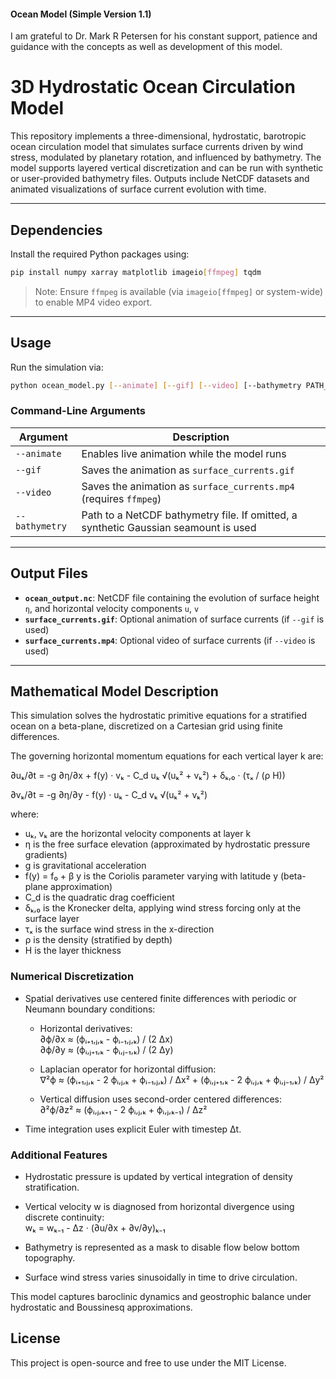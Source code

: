 #### Ocean Model (Simple Version 1.1)

I am grateful to Dr. Mark R Petersen for his constant support, patience and guidance with the concepts as well as development of this model.

# 3D Hydrostatic Ocean Circulation Model

This repository implements a three-dimensional, hydrostatic, barotropic ocean circulation model that simulates surface currents driven by wind stress, modulated by planetary rotation, and influenced by bathymetry. The model supports layered vertical discretization and can be run with synthetic or user-provided bathymetry files. Outputs include NetCDF datasets and animated visualizations of surface current evolution with time.

---

## Dependencies

Install the required Python packages using:

```bash
pip install numpy xarray matplotlib imageio[ffmpeg] tqdm
```

> Note: Ensure `ffmpeg` is available (via `imageio[ffmpeg]` or system-wide) to enable MP4 video export.

---

## Usage

Run the simulation via:

```bash
python ocean_model.py [--animate] [--gif] [--video] [--bathymetry PATH_TO_FILE]
```

### Command-Line Arguments

| Argument        | Description                                                                 |
|----------------|-----------------------------------------------------------------------------|
| `--animate`     | Enables live animation while the model runs                                |
| `--gif`         | Saves the animation as `surface_currents.gif`                              |
| `--video`       | Saves the animation as `surface_currents.mp4` (requires `ffmpeg`)          |
| `--bathymetry`  | Path to a NetCDF bathymetry file. If omitted, a synthetic Gaussian seamount is used |

---

## Output Files

- **`ocean_output.nc`**: NetCDF file containing the evolution of surface height `η`, and horizontal velocity components `u`, `v`
- **`surface_currents.gif`**: Optional animation of surface currents (if `--gif` is used)
- **`surface_currents.mp4`**: Optional video of surface currents (if `--video` is used)

---
## Mathematical Model Description

This simulation solves the hydrostatic primitive equations for a stratified ocean on a beta-plane, discretized on a Cartesian grid using finite differences.

The governing horizontal momentum equations for each vertical layer k are:

∂uₖ/∂t = -g ∂η/∂x + f(y) · vₖ - C_d uₖ √(uₖ² + vₖ²) + δₖ,₀ · (τₓ / (ρ H))

∂vₖ/∂t = -g ∂η/∂y - f(y) · uₖ - C_d vₖ √(uₖ² + vₖ²)

where:

- uₖ, vₖ are the horizontal velocity components at layer k  
- η is the free surface elevation (approximated by hydrostatic pressure gradients)  
- g is gravitational acceleration  
- f(y) = f₀ + β y is the Coriolis parameter varying with latitude y (beta-plane approximation)  
- C_d is the quadratic drag coefficient  
- δₖ,₀ is the Kronecker delta, applying wind stress forcing only at the surface layer  
- τₓ is the surface wind stress in the x-direction  
- ρ is the density (stratified by depth)  
- H is the layer thickness  

### Numerical Discretization

- Spatial derivatives use centered finite differences with periodic or Neumann boundary conditions:  
  - Horizontal derivatives:  
    ∂ϕ/∂x ≈ (ϕᵢ₊₁,ⱼ,ₖ - ϕᵢ₋₁,ⱼ,ₖ) / (2 Δx)  
    ∂ϕ/∂y ≈ (ϕᵢ,ⱼ₊₁,ₖ - ϕᵢ,ⱼ₋₁,ₖ) / (2 Δy)  

  - Laplacian operator for horizontal diffusion:  
    ∇²ϕ ≈ (ϕᵢ₊₁,ⱼ,ₖ - 2 ϕᵢ,ⱼ,ₖ + ϕᵢ₋₁,ⱼ,ₖ) / Δx² + (ϕᵢ,ⱼ₊₁,ₖ - 2 ϕᵢ,ⱼ,ₖ + ϕᵢ,ⱼ₋₁,ₖ) / Δy²  

  - Vertical diffusion uses second-order centered differences:  
    ∂²ϕ/∂z² ≈ (ϕᵢ,ⱼ,ₖ₊₁ - 2 ϕᵢ,ⱼ,ₖ + ϕᵢ,ⱼ,ₖ₋₁) / Δz²  

- Time integration uses explicit Euler with timestep Δt.

### Additional Features

- Hydrostatic pressure is updated by vertical integration of density stratification.  
- Vertical velocity w is diagnosed from horizontal divergence using discrete continuity:  
  wₖ = wₖ₋₁ - Δz · (∂u/∂x + ∂v/∂y)ₖ₋₁  

- Bathymetry is represented as a mask to disable flow below bottom topography.  
- Surface wind stress varies sinusoidally in time to drive circulation.

This model captures baroclinic dynamics and geostrophic balance under hydrostatic and Boussinesq approximations.


## License

This project is open-source and free to use under the MIT License.

